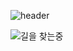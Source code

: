 ![header](https://capsule-render.vercel.app/api?type=soft&color=24292e&fontColor=ffffff&height=120&section=header&text=%EC%96%B4%EB%96%A4%20%ED%9A%8C%EC%82%AC%EB%93%A0%20%EA%B7%B8%20%ED%9A%8C%EC%82%AC%EC%9D%98%20%EA%B8%B0%EB%91%A5%EC%9D%B4%20%EB%90%98%EC%9E%90&fontSize=30)

![길을 찾는중](https://github.githubassets.com/images/modules/notifications/inbox-zero.svg)

